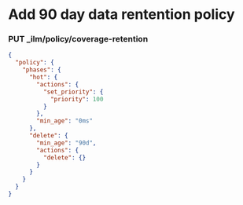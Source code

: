 # Add 90 day data rentention policy
### PUT _ilm/policy/coverage-retention
```json
{
  "policy": {
    "phases": {
      "hot": {
        "actions": {
          "set_priority": {
            "priority": 100
          }
        },
        "min_age": "0ms"
      },
      "delete": {
        "min_age": "90d",
        "actions": {
          "delete": {}
        }
      }
    }
  }
}
```